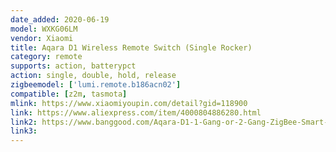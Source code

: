 ```yaml
---
date_added: 2020-06-19
model: WXKG06LM
vendor: Xiaomi
title: Aqara D1 Wireless Remote Switch (Single Rocker)
category: remote
supports: action, batterypct
action: single, double, hold, release
zigbeemodel: ['lumi.remote.b186acn02']
compatible: [z2m, tasmota]
mlink: https://www.xiaomiyoupin.com/detail?gid=118900
link: https://www.aliexpress.com/item/4000804886280.html
link2: https://www.banggood.com/Aqara-D1-1-Gang-or-2-Gang-ZigBee-Smart-Wireless-Switch-APP-Remote-Control-Timer-Work-with-MIJIA-APP-HomeKit-p-1644321.html
link3: 
---
```


